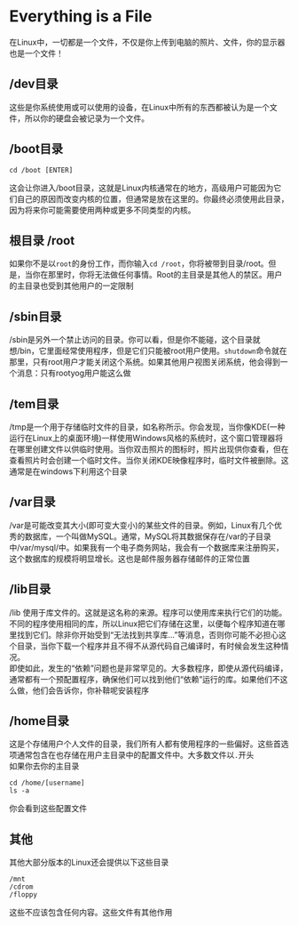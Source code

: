 # Everything is a File
在Linux中，一切都是一个文件，不仅是你上传到电脑的照片、文件，你的显示器也是一个文件！  
  
## /dev目录
这些是你系统使用或可以使用的设备，在Linux中所有的东西都被认为是一个文件，所以你的硬盘会被记录为一个文件。  
  
  
## /boot目录
```
cd /boot [ENTER]
```
这会让你进入/boot目录，这就是Linux内核通常在的地方，高级用户可能因为它们自己的原因而改变内核的位置，但通常是放在这里的。你最终必须使用此目录，因为将来你可能需要使用两种或更多不同类型的内核。  
  
    
## 根目录 /root
如果你不是以`root`的身份工作，而你输入`cd /root`，你将被带到目录/root。但是，当你在那里时，你将无法做任何事情。Root的主目录是其他人的禁区。用户的主目录也受到其他用户的一定限制  
 
   
## /sbin目录
/sbin是另外一个禁止访问的目录。你可以看，但是你不能碰，这个目录就想/bin，它里面经常使用程序，但是它们只能被root用户使用。`shutdown`命令就在那里，只有root用户才能关闭这个系统。如果其他用户视图关闭系统，他会得到一个消息：只有rootyog用户能这么做  
  
  
## /tem目录
/tmp是一个用于存储临时文件的目录，如名称所示。你会发现，当你像KDE(一种运行在Linux上的桌面环境)一样使用Windows风格的系统时，这个窗口管理器将在哪里创建文件以供临时使用。当你双击照片的图标时，照片出现供你查看，但在查看照片时会创建一个临时文件。当你关闭KDE映像程序时，临时文件被删除。这通常是在windows下利用这个目录  
  
    
## /var目录
/var是可能改变其大小(即可变大变小)的某些文件的目录。例如，Linux有几个优秀的数据库，一个叫做MySQL。通常，MySQL将其数据保存在/var的子目录中/var/mysql/中。如果我有一个电子商务网站，我会有一个数据库来注册购买，这个数据库的规模将明显增长。这也是邮件服务器存储邮件的正常位置  
  
    
## /lib目录
/lib 使用于库文件的。这就是这名称的来源。程序可以使用库来执行它们的功能。不同的程序使用相同的库，所以Linux把它们存储在这里，以便每个程序知道在哪里找到它们。除非你开始受到“无法找到共享库...”等消息，否则你可能不必担心这个目录，当你下载一个程序并且不得不从源代码自己编译时，有时候会发生这种情况。  
即使如此，发生的“依赖”问题也是非常罕见的。大多数程序，即使从源代码编译，通常都有一个预配置程序，确保他们可以找到他们“依赖”运行的库。如果他们不这么做，他们会告诉你，你补鞥呢安装程序  
  
    
## /home目录
这是个存储用户个人文件的目录，我们所有人都有使用程序的一些偏好。这些首选项通常包含在也存储在用户主目录中的配置文件中。大多数文件以`.`开头  
如果你去你的主目录
```
cd /home/[username]
ls -a
```
你会看到这些配置文件  
  
    
## 其他
其他大部分版本的Linux还会提供以下这些目录
```
/mnt
/cdrom
/floppy
```
这些不应该包含任何内容。这些文件有其他作用
